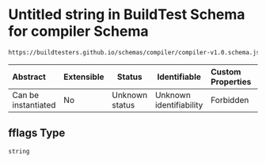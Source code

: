 # Untitled string in BuildTest Schema for compiler Schema

```txt
https://buildtesters.github.io/schemas/compiler/compiler-v1.0.schema.json#/properties/build/properties/fflags
```




| Abstract            | Extensible | Status         | Identifiable            | Custom Properties | Additional Properties | Access Restrictions | Defined In                                                                                |
| :------------------ | ---------- | -------------- | ----------------------- | :---------------- | --------------------- | ------------------- | ----------------------------------------------------------------------------------------- |
| Can be instantiated | No         | Unknown status | Unknown identifiability | Forbidden         | Allowed               | none                | [compiler-v1.0.schema.json\*](../../out/compiler-v1.0.schema.json "open original schema") |

## fflags Type

`string`
